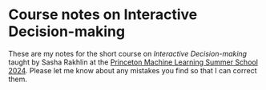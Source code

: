 # Course notes on Interactive Decision-making

These are my notes for the short course on *Interactive Decision-making* taught by Sasha Rakhlin at the [Princeton Machine Learning Summer School 2024](https://mlschool.princeton.edu).
Please let me know about any mistakes you find so that I can correct them.